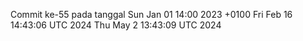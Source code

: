 Commit ke-55 pada tanggal Sun Jan 01 14:00 2023 +0100
Fri Feb 16 14:43:06 UTC 2024
Thu May  2 13:43:09 UTC 2024
